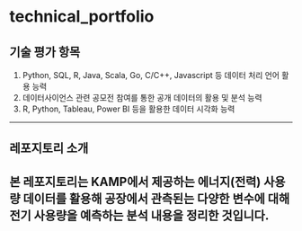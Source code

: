 # technical_portfolio  

## 기술 평가 항목
1. Python, SQL, R, Java, Scala, Go, C/C++, Javascript 등 데이터 처리 언어 활용 능력
5. 데이터사이언스 관련 공모전 참여를 통한 공개 데이터의 활용 및 분석 능력
8. R, Python, Tableau, Power BI 등을 활용한 데이터 시각화 능력
---
## 레포지토리 소개
본 레포지토리는 KAMP에서 제공하는 에너지(전력) 사용량 데이터를 활용해 공장에서 관측된는 다양한 변수에 대해 전기 사용량을 예측하는 분석 내용을 정리한 것입니다.
- 
